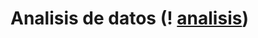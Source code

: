 # Analisis de  datos (! [analisis](https://e7.pngegg.com/pngimages/769/950/png-clipart-computer-icons-analytics-data-analysis-symbol-miscellaneous-text.png))



